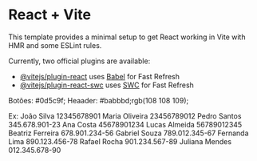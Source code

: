 
# React + Vite

This template provides a minimal setup to get React working in Vite with HMR and some ESLint rules.

Currently, two official plugins are available:

- [@vitejs/plugin-react](https://github.com/vitejs/vite-plugin-react/blob/main/packages/plugin-react/README.md) uses [Babel](https://babeljs.io/) for Fast Refresh
- [@vitejs/plugin-react-swc](https://github.com/vitejs/vite-plugin-react-swc) uses [SWC](https://swc.rs/) for Fast Refresh


Botões: #0d5c9f;
Heaader: #babbbd;rgb(108 108 109);

Ex: 
João Silva 12345678901
Maria Oliveira 23456789012
Pedro Santos 345.678.901-23
Ana Costa 45678901234
Lucas Almeida 56789012345
Beatriz Ferreira 678.901.234-56
Gabriel Souza 789.012.345-67
Fernanda Lima 890.123.456-78
Rafael Rocha 901.234.567-89
Juliana Mendes 012.345.678-90

